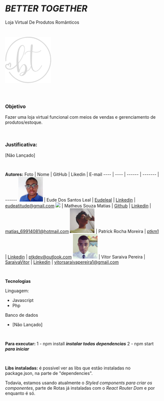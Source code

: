 #
# *BETTER TOGETHER*
Loja Virtual De Produtos Românticos

# <img src="src/assets/logo.svg" width="150px" />

<br>

### **Objetivo**
Fazer uma loja virtual funcional com meios de vendas e gerenciamento de produtos/estoque.

<br>

### **Justificativa:**
 [Não Lançado]

 <br>

 **Autores:**
Foto | Nome | GitHub | Likedin | E-mail
---- | ---- | ------ | ------- | ------
<img src="Doc/EudeLeal.jpg" width="80px"> | Eude Dos Santos Leal | [Eudeleal](https://github.com/eudeleal) | [Linkedin](https://www.linkedin.com/in/eude-leal-0223931ab/) | eudeatitude@gmail.com
<img src="https://avatars1.githubusercontent.com/u/65677371?s=460&u=871413d3972d74aa0b205f064b718f79f8d48c00&v=4" width="80px"> | Matheus Souza Matias | [Github](https://github.com/matias96321) | [Linkedin](https://www.linkedin.com/in/matheus-matias-011bb5197/) | matias_69914081@hotmail.com
<img src="Doc/PatrickRocha.png" width="80px"> | Patrick Rocha Moreira | [ptkm1](https://github.com/ptkm1) | [Linkedin](https://www.linkedin.com/in/ptkm1/) | ptkdev@outlook.com
<img src="Doc/SaraivaVitor.jpg" width="80px"> | Vitor Saraiva Pereira | [SaraivaVitor](https://github.com/SaraivaVitor) | [Linkedin](https://www.linkedin.com/in/vitor-pereira-799a421ab) | vitorsaraivapereira1@gmail.com

<br>

**Tecnologias**

Linguagem:

- Javascript
- Php

Banco de dados

- [Não Lançado]

<br>

**Para executar:**
1 - npm install ***instalar todas dependencias***
2 - npm start ***para iniciar***

<br>

**Libs instaladas:**
é possivel ver as libs que estão instaladas no package.json, na parte de "dependencies".

Todavia, estamos usando atualmente o *Styled components para criar os componentes*, parte de Rotas já instaladas com o *React Router Dom* e por enquanto é só.
